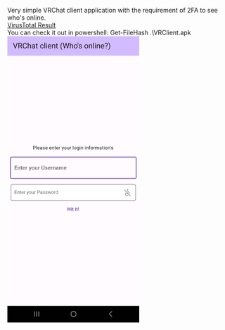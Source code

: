 Very simple VRChat client application with the requirement of 2FA to see who's online. <br>
[VirusTotal Result](https://www.virustotal.com/gui/file/deeb1a0278f8a96260014a3327d37b5b7366af0537a85c64b6467de6f83cd226?nocache=1)<br>
You can check it out in powershell: Get-FileHash .\VRClient.apk <br>
<img src="https://github.com/prhckspc/VRClient/blob/master/android/app/Screenshot_20240404_125050.jpg" width='300'/>

